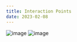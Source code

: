 ```yaml
---
title: Interaction Points
date: 2023-02-08
---
```

![image](https://user-images.githubusercontent.com/98399953/226115030-b04154ca-ed50-4040-8a14-01203fa653b0.png)
![image](https://i.imgur.com/3B85t9b.jpg)
